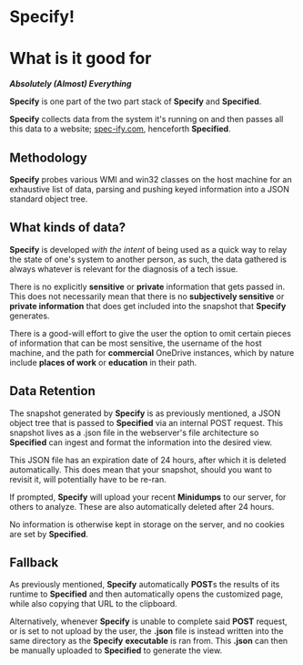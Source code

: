 # Specify!

# What is it good for

***Absolutely (Almost) Everything***

**Specify** is one part of the two part stack of **Specify** and **Specified**.

**Specify** collects data from the system it's running on and then passes all this data to a website; [spec-ify.com](https://spec-ify.com/), henceforth **Specified**.

## Methodology

**Specify** probes various WMI and win32 classes on the host machine for an exhaustive list of data, parsing and pushing keyed information into a JSON standard object tree.

## What kinds of data?

**Specify** is developed *with the intent* of being used as a quick way to relay the state of one's system to another person, as such, the data gathered is always whatever is relevant for the diagnosis of a tech issue.

There is no explicitly **sensitive** or **private** information that gets passed in.
This does not necessarily mean that there is no **subjectively sensitive** or **private information** that does get included into the snapshot that **Specify** generates.

There is a good-will effort to give the user the option to omit certain pieces of information that can be most sensitive, the username of the host machine, and the path for **commercial** OneDrive instances, which by nature include **places of work** or **education** in their path.

## Data Retention

The snapshot generated by **Specify** is as previously mentioned, a JSON object tree that is passed to **Specified** via an internal POST request. 
This snapshot lives as a .json file in the webserver's file architecture so **Specified** can ingest and format the information into the desired view.

This JSON file has an expiration date of 24 hours, after which it is deleted automatically.
This does mean that your snapshot, should you want to revisit it, will potentially have to be re-ran.

If prompted, **Specify** will upload your recent **Minidumps** to our server, for others to analyze.
These are also automatically deleted after 24 hours.

No information is otherwise kept in storage on the server, and no cookies are set by **Specified**.

## Fallback

As previously mentioned, **Specify** automatically **POST**s the results of its runtime to **Specified** and then automatically opens the customized page, while also copying that URL to the clipboard.

Alternatively, whenever **Specify** is unable to complete said **POST** request, or is set to not upload by the user, the **.json** file is instead written into the same directory as the **Specify** **executable** is ran from. This **.json** can then be manually uploaded to **Specified** to generate the view.
